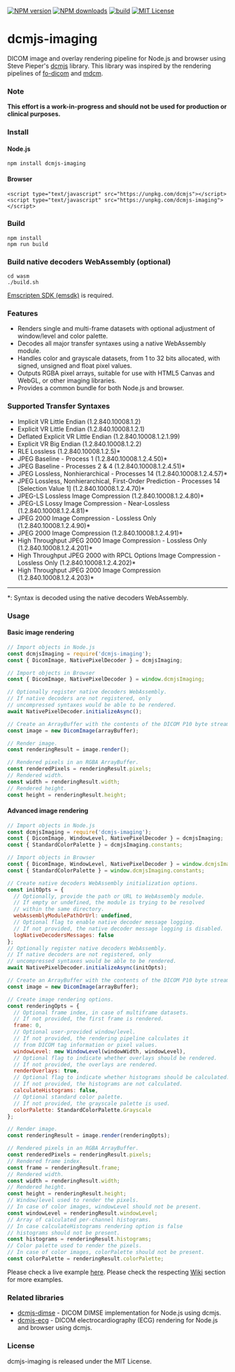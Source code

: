 [![NPM version][npm-version-image]][npm-url] [![NPM downloads][npm-downloads-image]][npm-url] [![build][build-image]][build-url] [![MIT License][license-image]][license-url] 

# dcmjs-imaging
DICOM image and overlay rendering pipeline for Node.js and browser using Steve Pieper's [dcmjs][dcmjs-url] library.
This library was inspired by the rendering pipelines of [fo-dicom][fo-dicom-url] and [mdcm][mdcm-url].

### Note
**This effort is a work-in-progress and should not be used for production or clinical purposes.**

### Install
#### Node.js

	npm install dcmjs-imaging

#### Browser

	<script type="text/javascript" src="https://unpkg.com/dcmjs"></script>
	<script type="text/javascript" src="https://unpkg.com/dcmjs-imaging"></script>

### Build

	npm install
	npm run build

### Build native decoders WebAssembly (optional)

	cd wasm
	./build.sh
[Emscripten SDK (emsdk)][emscripten-sdk-url] is required.

### Features
- Renders single and multi-frame datasets with optional adjustment of window/level and color palette.
- Decodes all major transfer syntaxes using a native WebAssembly module.
- Handles color and grayscale datasets, from 1 to 32 bits allocated, with signed, unsigned and float pixel values.
- Outputs RGBA pixel arrays, suitable for use with HTML5 Canvas and WebGL, or other imaging libraries.
- Provides a common bundle for both Node.js and browser.

### Supported Transfer Syntaxes
- Implicit VR Little Endian (1.2.840.10008.1.2)
- Explicit VR Little Endian (1.2.840.10008.1.2.1)
- Deflated Explicit VR Little Endian (1.2.840.10008.1.2.1.99)
- Explicit VR Big Endian (1.2.840.10008.1.2.2)
- RLE Lossless (1.2.840.10008.1.2.5)\*
- JPEG Baseline - Process 1 (1.2.840.10008.1.2.4.50)\*
- JPEG Baseline - Processes 2 & 4 (1.2.840.10008.1.2.4.51)\*
- JPEG Lossless, Nonhierarchical - Processes 14 (1.2.840.10008.1.2.4.57)\*
- JPEG Lossless, Nonhierarchical, First-Order Prediction - Processes 14 [Selection Value 1] (1.2.840.10008.1.2.4.70)\*
- JPEG-LS Lossless Image Compression (1.2.840.10008.1.2.4.80)\*
- JPEG-LS Lossy Image Compression - Near-Lossless (1.2.840.10008.1.2.4.81)\*
- JPEG 2000 Image Compression - Lossless Only (1.2.840.10008.1.2.4.90)\*
- JPEG 2000 Image Compression (1.2.840.10008.1.2.4.91)\*
- High Throughput JPEG 2000 Image Compression - Lossless Only (1.2.840.10008.1.2.4.201)\*
- High Throughput JPEG 2000 with RPCL Options Image Compression - Lossless Only (1.2.840.10008.1.2.4.202)\*
- High Throughput JPEG 2000 Image Compression (1.2.840.10008.1.2.4.203)\*
--------
\*: Syntax is decoded using the native decoders WebAssembly.

### Usage

#### Basic image rendering
```js
// Import objects in Node.js
const dcmjsImaging = require('dcmjs-imaging');
const { DicomImage, NativePixelDecoder } = dcmjsImaging;

// Import objects in Browser
const { DicomImage, NativePixelDecoder } = window.dcmjsImaging;

// Optionally register native decoders WebAssembly.
// If native decoders are not registered, only 
// uncompressed syntaxes would be able to be rendered.
await NativePixelDecoder.initializeAsync();

// Create an ArrayBuffer with the contents of the DICOM P10 byte stream.
const image = new DicomImage(arrayBuffer);

// Render image.
const renderingResult = image.render();

// Rendered pixels in an RGBA ArrayBuffer.
const renderedPixels = renderingResult.pixels;
// Rendered width.
const width = renderingResult.width;
// Rendered height.
const height = renderingResult.height;
```

#### Advanced image rendering
```js
// Import objects in Node.js
const dcmjsImaging = require('dcmjs-imaging');
const { DicomImage, WindowLevel, NativePixelDecoder } = dcmjsImaging;
const { StandardColorPalette } = dcmjsImaging.constants;

// Import objects in Browser
const { DicomImage, WindowLevel, NativePixelDecoder } = window.dcmjsImaging;
const { StandardColorPalette } = window.dcmjsImaging.constants;

// Create native decoders WebAssembly initialization options.
const initOpts = {
  // Optionally, provide the path or URL to WebAssembly module.
  // If empty or undefined, the module is trying to be resolved 
  // within the same directory.
  webAssemblyModulePathOrUrl: undefined,
  // Optional flag to enable native decoder message logging.
  // If not provided, the native decoder message logging is disabled.
  logNativeDecodersMessages: false
};
// Optionally register native decoders WebAssembly.
// If native decoders are not registered, only 
// uncompressed syntaxes would be able to be rendered.
await NativePixelDecoder.initializeAsync(initOpts);

// Create an ArrayBuffer with the contents of the DICOM P10 byte stream.
const image = new DicomImage(arrayBuffer);

// Create image rendering options.
const renderingOpts = {
  // Optional frame index, in case of multiframe datasets.
  // If not provided, the first frame is rendered.
  frame: 0,
  // Optional user-provided window/level.
  // If not provided, the rendering pipeline calculates it 
  // from DICOM tag information or pixel values.
  windowLevel: new WindowLevel(windowWidth, windowLevel),
  // Optional flag to indicate whether overlays should be rendered.
  // If not provided, the overlays are rendered.
  renderOverlays: true,
  // Optional flag to indicate whether histograms should be calculated.
  // If not provided, the histograms are not calculated.
  calculateHistograms: false,
  // Optional standard color palette.
  // If not provided, the grayscale palette is used.
  colorPalette: StandardColorPalette.Grayscale
};

// Render image.
const renderingResult = image.render(renderingOpts);

// Rendered pixels in an RGBA ArrayBuffer.
const renderedPixels = renderingResult.pixels;
// Rendered frame index.
const frame = renderingResult.frame;
// Rendered width.
const width = renderingResult.width;
// Rendered height.
const height = renderingResult.height;
// Window/level used to render the pixels.
// In case of color images, windowLevel should not be present.
const windowLevel = renderingResult.windowLevel;
// Array of calculated per-channel histograms.
// In case calculateHistograms rendering option is false
// histograms should not be present.
const histograms = renderingResult.histograms;
// Color palette used to render the pixels.
// In case of color images, colorPalette should not be present.
const colorPalette = renderingResult.colorPalette;
```
Please check a live example [here][dcmjs-imaging-live-example-url].
Please check the respecting [Wiki][dcmjs-imaging-wiki-examples-url] section for more examples.

### Related libraries
* [dcmjs-dimse][dcmjs-dimse-url] - DICOM DIMSE implementation for Node.js using dcmjs.
* [dcmjs-ecg][dcmjs-ecg-url] - DICOM electrocardiography (ECG) rendering for Node.js and browser using dcmjs.

### License
dcmjs-imaging is released under the MIT License.

[npm-url]: https://npmjs.org/package/dcmjs-imaging
[npm-version-image]: https://img.shields.io/npm/v/dcmjs-imaging.svg?style=flat
[npm-downloads-image]: http://img.shields.io/npm/dm/dcmjs-imaging.svg?style=flat

[build-url]: https://github.com/PantelisGeorgiadis/dcmjs-imaging/actions/workflows/build.yml
[build-image]: https://github.com/PantelisGeorgiadis/dcmjs-imaging/actions/workflows/build.yml/badge.svg?branch=master

[license-image]: https://img.shields.io/badge/license-MIT-blue.svg?style=flat
[license-url]: LICENSE.txt

[dcmjs-url]: https://github.com/dcmjs-org/dcmjs
[fo-dicom-url]: https://github.com/fo-dicom/fo-dicom
[mdcm-url]: https://github.com/fo-dicom/mdcm
[dcmjs-dimse-url]: https://github.com/PantelisGeorgiadis/dcmjs-dimse
[dcmjs-ecg-url]: https://github.com/PantelisGeorgiadis/dcmjs-ecg

[dcmjs-imaging-live-example-url]: https://unpkg.com/dcmjs-imaging@latest/build/index.html

[emscripten-sdk-url]: https://emscripten.org/docs/getting_started/downloads.html
[dcmjs-imaging-wiki-examples-url]: https://github.com/PantelisGeorgiadis/dcmjs-imaging/wiki/Examples
